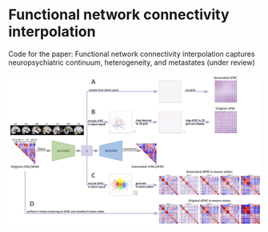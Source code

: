 # Functional network connectivity interpolation

Code for the paper: Functional network connectivity interpolation captures neuropsychiatric continuum, heterogeneity, and metastates (under review)

![image](figure/overview.png)